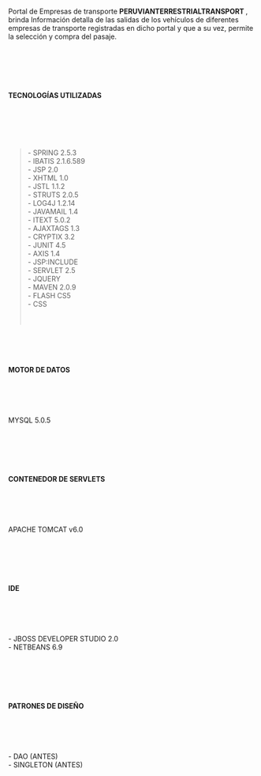 <br>
Portal de Empresas de transporte <strong> PERUVIANTERRESTRIALTRANSPORT </strong>, brinda  Información detalla de las salidas de los vehículos de diferentes empresas de transporte registradas en dicho portal y que a su vez, permite la selección y compra del pasaje. <br> <br> <br>

<br>
<br>
<STRONG><br>
<br>
TECNOLOGÍAS UTILIZADAS<br>
<br>
</STRONG><br>
<br>
 <br> <br>
<blockquote>- SPRING 2.5.3 <br>
- IBATIS 2.1.6.589 <br>
- JSP 2.0 <br>
- XHTML 1.0 <br>
- JSTL 1.1.2 <br>
- STRUTS 2.0.5 <br>
- LOG4J 1.2.14 <br>
- JAVAMAIL 1.4 <br>
- ITEXT 5.0.2 <br>
- AJAXTAGS 1.3 <br>
- CRYPTIX 3.2 <br>
- JUNIT 4.5 <br>
- AXIS 1.4 <br>
- JSP:INCLUDE <br>
- SERVLET 2.5 <br>
- JQUERY	<br>
- MAVEN 2.0.9 <br>
- FLASH CS5 <br>
- CSS <br> <br> <br></blockquote>

<br>
<br>
<STRONG><br>
<br>
MOTOR DE DATOS <br>
<br>
</STRONG><br>
<br>
<br> <br>
MYSQL 5.0.5 <br><br><br>

<br>
<br>
<STRONG><br>
<br>
 CONTENEDOR DE SERVLETS <br>
<br>
</STRONG><br>
<br>
 <br> <br>
APACHE TOMCAT v6.0 <br><br><br>

<br>
<br>
<STRONG><br>
<br>
 IDE <br>
<br>
</STRONG><br>
<br>
 <br> <br>
- JBOSS DEVELOPER STUDIO 2.0 <br>
- NETBEANS 6.9  <br><br><br>

<br>
<br>
<STRONG><br>
<br>
PATRONES DE DISEÑO <br>
<br>
</STRONG><br>
<br>
 <br> <br>
- DAO         (ANTES) <br>
- SINGLETON   (ANTES) <br> <br> <br>


